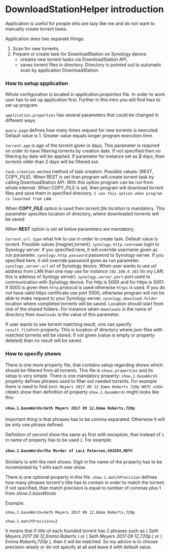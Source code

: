 # DownloadStationHelper introduction

Application is useful for people who are lazy like me and do not want to manually create torrent tasks.

Application does two separate things:
1) Scan for new torrents,
2) Prepare or create task for DownloadStation on Synology device:
    - creates new torrent tasks via DownloadStation API,
    - saves torrent files in directory. Directory is pointed out to automatic scan by application DownloadStation.

### How to setup application

Whole configuration is located in _application.properties_ file. In order to work user has to set up application 
first. Further in this intro you will find hwo to set up program.

_`application.properties`_ has several parameters that could be changed in different ways.

_`query.page`_ defines how many times request for new torrents is executed. Default value is 1. 
Greater value equals longer program execution time.

_`torrent.age`_ is age of the torrent given in days. This parameter is required on order to have filtering torrents 
by creation date. If not specified then no filtering by date will be applied. If parameter for instance set as **2**
days, then torrents older than 2 days will be filtered out.

_`task.creation.method`_ method of task creation. Possible values: [REST, COPY_FILE]. When REST is set than program
will create torrent task by calling DownloadStation API. With this option program can be run from whole internet.
When COPY_FILE is set, then program will download torrent files and save them in specified directory. `I use this
option when program is launched from LAN`.

When **COPY_FILE** option is used then _torrent.file.location_ is mandatory. This parameter specifies location of 
directory, where downloaded torrents will be saved

When **REST** option is set all below parameters are mandatory.

_`torrent.url.type`_ what link to use in order to create task. Default value is torrent. 
Possible values [magnet,torrent].
_`synology.http.username`_ login to Synology server. If you specified here, it will override username given as run 
parameter.
_`synology.http.password`_ password to Synology server. If you specified here, it will override password given as run 
parameter.
_`synology.server.url`_ url of Synology device. When user wants to use url address from LAN than one may
use for instance `192.168.0.103` (In my LAN this is address of Synlogy server).
_`synology.server.port`_ port used to communication with Synology device. For http is 5000 and for https is 5001.
If 5000 is given then `http` protocol is used otherwise `https` is used. If you do not have valid https certificate
use port 5000, otherwise program will not be able to make request to your Synology server.
_`synology.download.folder`_ location where completed torrents will be saved. Location should start from one of the 
shared folders. For instance when `downloads` is the name of directory then `downloads` is the value of this 
parameter. 

If user wants to see torrent matching result, one can specify _`result.filePath`_ property. This is location of 
directory where json files with matched torrents will be stored. If not given (value is empty or property deleted) 
than no result will be saved. 

### How to specify shows
There is one more property file, that contains setup regarding shows which should be filtered from all torrents.
This file is _`shows.properties`_ and its setup is very simple. There is one mandatory property:
_`show.1.baseWords`_ property defines phrases used to filter out needed torrents. For example there is need to
find _`Seth Meyers 2017 09 12 Emma Roberts 720p HDTV x264-CROOKS`_ show then definition of property 
_`show.1.baseWords`_ might looks like this:

#### `show.1.baseWords=Seth Meyers 2017 09 12,Emma Roberts,720p` 

Important thing is that phrases has to be comma separated. Otherwise it will be only one phrase defined.

Definition of second show the same as first with exception, that instead of `1` in name of property has to be used
`2`. For example:

#### `show.2.baseWords=The Murder of Laci Peterson,S01E04,HDTV`

Similarly is with the next shows. Digit in the name of the property has to be incremented by 1 with each new show.

There is one optional property in this file.
_`show.1.matchPrecision`_ defines how many phrases torrent's title has to contain in order to match the torrent.
If not specified, than match precision is equal to number of commas plus 1 from _show.2.baseWords_

Example:

`show.1.baseWords=Seth Meyers 2017 09 12,Emma Roberts,720p`

`show.1.matchPrecision=2`

It means that if title of each founded torrent has 2 phrases such as ( _Seth Meyers 2017 09 12,Emma Roberts_ ) or 
( _Seth Meyers 2017 09 12,720p_ ) or ( _Emma Roberts,720p_ ), than it will be matched.
So my advice is to choose precision wisely or do not specify at all and leave it with default value.  
